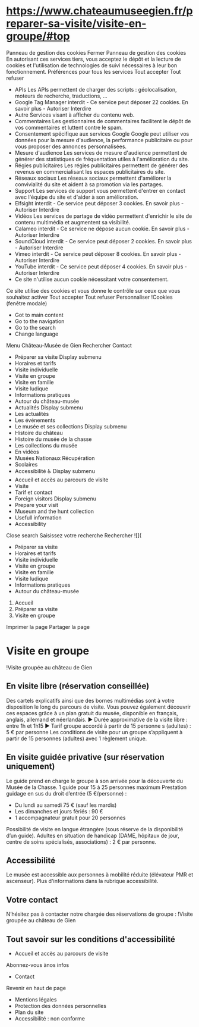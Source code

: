 # https://www.chateaumuseegien.fr/preparer-sa-visite/visite-en-groupe/#top

Panneau de gestion des cookies
Fermer 
Panneau de gestion des cookies
En autorisant ces services tiers, vous acceptez le dépôt et la lecture de cookies et l'utilisation de technologies de suivi nécessaires à leur bon fonctionnement. 
Préférences pour tous les services
Tout accepter Tout refuser 
 * APIs
Les APIs permettent de charger des scripts : géolocalisation, moteurs de recherche, traductions, ... 
 * Google Tag Manager
interdit - Ce service peut déposer 22 cookies.
En savoir plus - 
Autoriser Interdire 
 * Autre
Services visant à afficher du contenu web. 
 * Commentaires
Les gestionnaires de commentaires facilitent le dépôt de vos commentaires et luttent contre le spam. 
 * Consentement spécifique aux services Google
Google peut utiliser vos données pour la mesure d'audience, la performance publicitaire ou pour vous proposer des annonces personnalisées. 
 * Mesure d'audience
Les services de mesure d'audience permettent de générer des statistiques de fréquentation utiles à l'amélioration du site. 
 * Régies publicitaires
Les régies publicitaires permettent de générer des revenus en commercialisant les espaces publicitaires du site. 
 * Réseaux sociaux
Les réseaux sociaux permettent d'améliorer la convivialité du site et aident à sa promotion via les partages. 
 * Support
Les services de support vous permettent d'entrer en contact avec l'équipe du site et d'aider à son amélioration. 
 * Elfsight
interdit - Ce service peut déposer 3 cookies.
En savoir plus - 
Autoriser Interdire 
 * Vidéos
Les services de partage de vidéo permettent d'enrichir le site de contenu multimédia et augmentent sa visibilité. 
 * Calameo
interdit - Ce service ne dépose aucun cookie.
En savoir plus - 
Autoriser Interdire 
 * SoundCloud
interdit - Ce service peut déposer 2 cookies.
En savoir plus - 
Autoriser Interdire 
 * Vimeo
interdit - Ce service peut déposer 8 cookies.
En savoir plus - 
Autoriser Interdire 
 * YouTube
interdit - Ce service peut déposer 4 cookies.
En savoir plus - 
Autoriser Interdire 
 * Ce site n'utilise aucun cookie nécessitant votre consentement.

Ce site utilise des cookies et vous donne le contrôle sur ceux que vous souhaitez activer Tout accepter Tout refuser Personnaliser 
!Cookies \(fenêtre modale\)
 * Got to main content
 * Go to the navigation
 * Go to the search
 * Change language

Menu Château-Musée de Gien Rechercher
Contact
 * Préparer sa visite Display submenu
 * Horaires et tarifs
 * Visite individuelle
 * Visite en groupe
 * Visite en famille
 * Visite ludique
 * Informations pratiques
 * Autour du château-musée
 * Actualités Display submenu
 * Les actualités
 * Les événements
 * Le musée et ses collections Display submenu
 * Histoire du château
 * Histoire du musée de la chasse
 * Les collections du musée
 * En vidéos
 * Musées Nationaux Récupération
 * Scolaires
 * Accessibilité ♿ Display submenu
 * Accueil et accès au parcours de visite
 * Visite
 * Tarif et contact
 * Foreign visitors Display submenu
 * Prepare your visit
 * Museum and the hunt collection
 * Usefull information
 * Accessibility

Close search
Saisissez votre recherche Rechercher
![](
 * Préparer sa visite
 * Horaires et tarifs
 * Visite individuelle
 * Visite en groupe
 * Visite en famille
 * Visite ludique
 * Informations pratiques
 * Autour du château-musée

 1. Accueil
 2. Préparer sa visite
 3. Visite en groupe 

Imprimer la page
Partager la page
# Visite en groupe
!Visite groupée au château de Gien
## En visite libre (réservation conseillée)
Des cartels explicatifs ainsi que des bornes multimédias sont à votre disposition le long du parcours de visite. 
Vous pouvez également découvrir ces espaces grâce à un plan gratuit du musée, disponible en français, anglais, allemand et néerlandais.
► Durée approximative de la visite libre : entre 1h et 1h15 ► Tarif groupe accordé à partir de 15 personne s (adultes) : 5 € par personne
Les conditions de visite pour un groupe s’appliquent à partir de 15 personnes (adultes) avec 1 règlement unique.
## En visite guidée privative (sur réservation uniquement)
Le guide prend en charge le groupe à son arrivée pour la découverte du Musée de la Chasse. 1 guide pour 15 à 25 personnes maximum 
Prestation guidage en sus du droit d’entrée (5 €/personne) :
 * Du lundi au samedi 75 € (sauf les mardis)
 * Les dimanches et jours fériés : 90 €
 * 1 accompagnateur gratuit pour 20 personnes

Possibilité de visite en langue étrangère (sous réserve de la disponibilité d’un guide).
Adultes en situation de handicap (DAME, hôpitaux de jour, centre de soins spécialisés, associations) : 2 € par personne.
## Accessibilité 
Le musée est accessible aux personnes à mobilité réduite (élévateur PMR et ascenseur). Plus d'informations dans la rubrique accessibilité.
## Votre contact
N’hésitez pas à contacter notre chargée des réservations de groupe :
!Visite groupée au château de Gien
## Tout savoir sur les conditions d'accessibilité 
 * Accueil et accès au parcours de visite

Abonnez-vous ànos infos
 * Contact

Revenir en haut de page
 * Mentions légales
 * Protection des données personnelles
 * Plan du site
 * Accessibilité : non conforme
